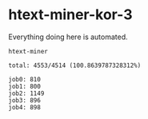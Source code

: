 # htext-miner-kor-3

Everything doing here is automated.

```
htext-miner

total: 4553/4514 (100.8639787328312%)

job0: 810
job1: 800
job2: 1149
job3: 896
job4: 898
```